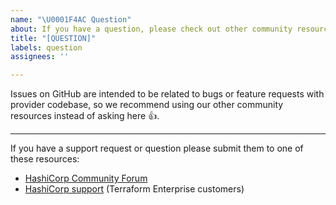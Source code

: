 ```yaml
---
name: "\U0001F4AC Question"
about: If you have a question, please check out other community resources!
title: "[QUESTION]"
labels: question
assignees: ''

---
```


Issues on GitHub are intended to be related to bugs or feature requests with provider codebase,
so we recommend using our other community resources instead of asking here 👍.

---

If you have a support request or question please submit them to one of these resources:

* [HashiCorp Community Forum](https://discuss.hashicorp.com/c/terraform-providers)
* [HashiCorp support](https://support.hashicorp.com) (Terraform Enterprise customers)
